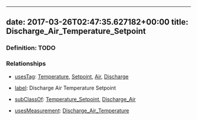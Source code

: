 
---
date: 2017-03-26T02:47:35.627182+00:00
title: Discharge_Air_Temperature_Setpoint
---
### Definition: TODO

### Relationships

* [usesTag](https://brickschema.org/schema/1.0/BrickFrame#usesTag): [Temperature](https://brickschema.org/schema/1.0/BrickTag#Temperature), [Setpoint](https://brickschema.org/schema/1.0/BrickTag#Setpoint), [Air](https://brickschema.org/schema/1.0/BrickTag#Air), [Discharge](https://brickschema.org/schema/1.0/BrickTag#Discharge)

* [label](http://www.w3.org/2000/01/rdf-schema#label): Discharge Air Temperature Setpoint

* [subClassOf](http://www.w3.org/2000/01/rdf-schema#subClassOf): [Temperature_Setpoint](https://brickschema.org/schema/1.0/Brick#Temperature_Setpoint), [Discharge_Air](https://brickschema.org/schema/1.0/Brick#Discharge_Air)

* [usesMeasurement](https://brickschema.org/schema/1.0/BrickFrame#usesMeasurement): [Discharge_Air_Temperature](https://brickschema.org/schema/1.0/Brick#Discharge_Air_Temperature)

